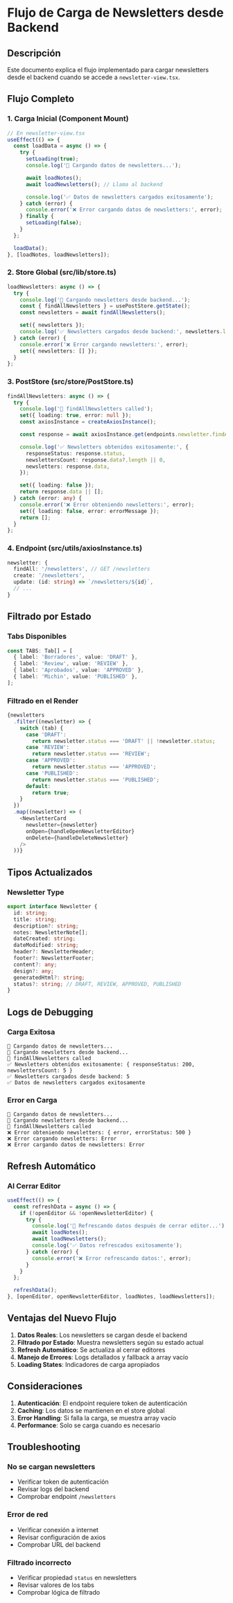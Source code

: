 # Flujo de Carga de Newsletters desde Backend

## Descripción

Este documento explica el flujo implementado para cargar newsletters desde el backend cuando se accede a `newsletter-view.tsx`.

## Flujo Completo

### 1. Carga Inicial (Component Mount)

```typescript
// En newsletter-view.tsx
useEffect(() => {
  const loadData = async () => {
    try {
      setLoading(true);
      console.log('🔄 Cargando datos de newsletters...');

      await loadNotes();
      await loadNewsletters(); // Llama al backend

      console.log('✅ Datos de newsletters cargados exitosamente');
    } catch (error) {
      console.error('❌ Error cargando datos de newsletters:', error);
    } finally {
      setLoading(false);
    }
  };

  loadData();
}, [loadNotes, loadNewsletters]);
```

### 2. Store Global (src/lib/store.ts)

```typescript
loadNewsletters: async () => {
  try {
    console.log('🔄 Cargando newsletters desde backend...');
    const { findAllNewsletters } = usePostStore.getState();
    const newsletters = await findAllNewsletters();

    set({ newsletters });
    console.log('✅ Newsletters cargados desde backend:', newsletters.length);
  } catch (error) {
    console.error('❌ Error cargando newsletters:', error);
    set({ newsletters: [] });
  }
};
```

### 3. PostStore (src/store/PostStore.ts)

```typescript
findAllNewsletters: async () => {
  try {
    console.log('🔄 findAllNewsletters called');
    set({ loading: true, error: null });
    const axiosInstance = createAxiosInstance();

    const response = await axiosInstance.get(endpoints.newsletter.findAll);

    console.log('✅ Newsletters obtenidos exitosamente:', {
      responseStatus: response.status,
      newslettersCount: response.data?.length || 0,
      newsletters: response.data,
    });

    set({ loading: false });
    return response.data || [];
  } catch (error: any) {
    console.error('❌ Error obteniendo newsletters:', error);
    set({ loading: false, error: errorMessage });
    return [];
  }
};
```

### 4. Endpoint (src/utils/axiosInstance.ts)

```typescript
newsletter: {
  findAll: '/newsletters', // GET /newsletters
  create: '/newsletters',
  update: (id: string) => `/newsletters/${id}`,
  // ...
}
```

## Filtrado por Estado

### Tabs Disponibles

```typescript
const TABS: Tab[] = [
  { label: 'Borradores', value: 'DRAFT' },
  { label: 'Review', value: 'REVIEW' },
  { label: 'Aprobados', value: 'APPROVED' },
  { label: 'Michin', value: 'PUBLISHED' },
];
```

### Filtrado en el Render

```typescript
{newsletters
  .filter((newsletter) => {
    switch (tab) {
      case 'DRAFT':
        return newsletter.status === 'DRAFT' || !newsletter.status;
      case 'REVIEW':
        return newsletter.status === 'REVIEW';
      case 'APPROVED':
        return newsletter.status === 'APPROVED';
      case 'PUBLISHED':
        return newsletter.status === 'PUBLISHED';
      default:
        return true;
    }
  })
  .map((newsletter) => (
    <NewsletterCard
      newsletter={newsletter}
      onOpen={handleOpenNewsletterEditor}
      onDelete={handleDeleteNewsletter}
    />
  ))}
```

## Tipos Actualizados

### Newsletter Type

```typescript
export interface Newsletter {
  id: string;
  title: string;
  description?: string;
  notes: NewsletterNote[];
  dateCreated: string;
  dateModified: string;
  header?: NewsletterHeader;
  footer?: NewsletterFooter;
  content?: any;
  design?: any;
  generatedHtml?: string;
  status?: string; // DRAFT, REVIEW, APPROVED, PUBLISHED
}
```

## Logs de Debugging

### Carga Exitosa

```
🔄 Cargando datos de newsletters...
🔄 Cargando newsletters desde backend...
🔄 findAllNewsletters called
✅ Newsletters obtenidos exitosamente: { responseStatus: 200, newslettersCount: 5 }
✅ Newsletters cargados desde backend: 5
✅ Datos de newsletters cargados exitosamente
```

### Error en Carga

```
🔄 Cargando datos de newsletters...
🔄 Cargando newsletters desde backend...
🔄 findAllNewsletters called
❌ Error obteniendo newsletters: { error, errorStatus: 500 }
❌ Error cargando newsletters: Error
❌ Error cargando datos de newsletters: Error
```

## Refresh Automático

### Al Cerrar Editor

```typescript
useEffect(() => {
  const refreshData = async () => {
    if (!openEditor && !openNewsletterEditor) {
      try {
        console.log('🔄 Refrescando datos después de cerrar editor...');
        await loadNotes();
        await loadNewsletters();
        console.log('✅ Datos refrescados exitosamente');
      } catch (error) {
        console.error('❌ Error refrescando datos:', error);
      }
    }
  };

  refreshData();
}, [openEditor, openNewsletterEditor, loadNotes, loadNewsletters]);
```

## Ventajas del Nuevo Flujo

1. **Datos Reales**: Los newsletters se cargan desde el backend
2. **Filtrado por Estado**: Muestra newsletters según su estado actual
3. **Refresh Automático**: Se actualiza al cerrar editores
4. **Manejo de Errores**: Logs detallados y fallback a array vacío
5. **Loading States**: Indicadores de carga apropiados

## Consideraciones

1. **Autenticación**: El endpoint requiere token de autenticación
2. **Caching**: Los datos se mantienen en el store global
3. **Error Handling**: Si falla la carga, se muestra array vacío
4. **Performance**: Solo se carga cuando es necesario

## Troubleshooting

### No se cargan newsletters

- Verificar token de autenticación
- Revisar logs del backend
- Comprobar endpoint `/newsletters`

### Error de red

- Verificar conexión a internet
- Revisar configuración de axios
- Comprobar URL del backend

### Filtrado incorrecto

- Verificar propiedad `status` en newsletters
- Revisar valores de los tabs
- Comprobar lógica de filtrado
